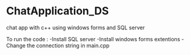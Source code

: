 # ChatApplication_DS
chat app with c++ using windows forms and SQL server


To run the code :
-Install SQL server
-Install windows forms extentions
-Change the connection string in main.cpp

